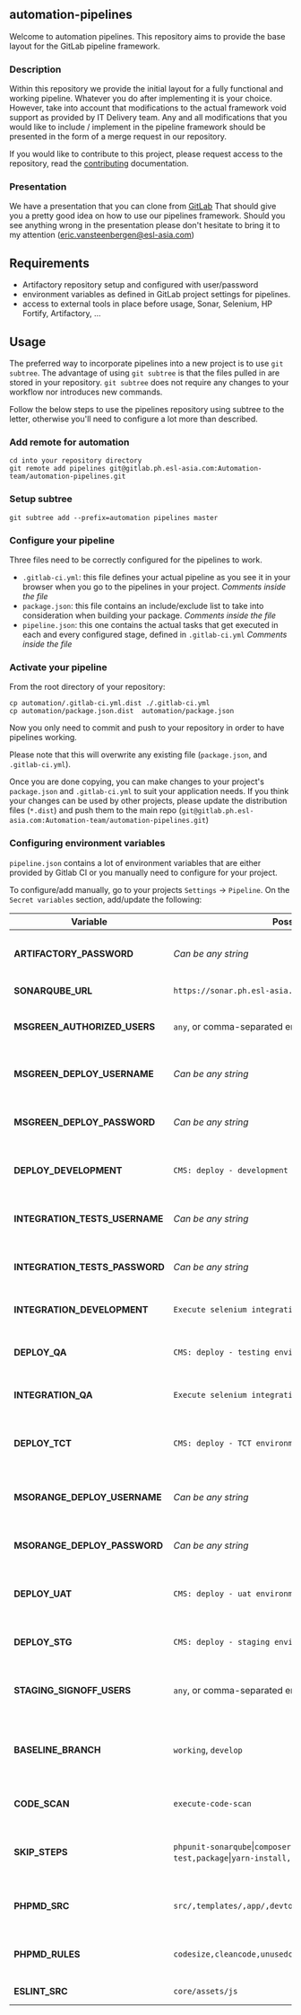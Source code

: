 ## automation-pipelines

Welcome to automation pipelines. This repository aims to provide the base
layout for the GitLab pipeline framework.

### Description
Within this repository we provide the initial layout for a fully functional
and working pipeline. Whatever you do after implementing it is your choice.
However, take into account that modifications to the actual framework
void support as provided by IT Delivery team.
Any and all modifications that you would like to include / implement in
the pipeline framework should be presented in the form of a merge request
in our repository.

If you would like to contribute to this project, please request access
to the repository, read the [contributing](./CONTRIBUTING.md) documentation.

### Presentation
We have a presentation that you can clone from [GitLab](https://gitlab.ph.esl-asia.com/Automation-team/pipelines-introduction)
That should give you a pretty good idea on how to use our pipelines
framework. Should you see anything wrong in the presentation please don't
hesitate to bring it to my attention (eric.vansteenbergen@esl-asia.com)

## Requirements
* Artifactory repository setup and configured with user/password
* environment variables as defined in GitLab project settings for pipelines.
* access to external tools in place before usage, Sonar, Selenium, HP
Fortify, Artifactory, ...

## Usage
The preferred way to incorporate pipelines into a new project is to use
`git subtree`. The advantage of using `git subtree` is that the files
pulled in are stored in your repository. `git subtree` does not require
any changes to your workflow nor introduces new commands.

Follow the below steps to use the pipelines repository using subtree to
the letter, otherwise you'll need to configure a lot more than described.
### Add remote for automation
```
cd into your repository directory
git remote add pipelines git@gitlab.ph.esl-asia.com:Automation-team/automation-pipelines.git
```
### Setup subtree
```
git subtree add --prefix=automation pipelines master
```

### Configure your pipeline
Three files need to be correctly configured for the pipelines to work.

* `.gitlab-ci.yml`: this file defines your actual pipeline as you see it in
your browser when you go to the pipelines in your project. *Comments inside
the file*
* `package.json`: this file contains an include/exclude list to take into
consideration when building your package. *Comments inside
the file*
* `pipeline.json`: this one contains the actual tasks that get executed
in each and every configured stage, defined in `.gitlab-ci.yml` *Comments inside
the file*

### Activate your pipeline
From the root directory of your repository:
```
cp automation/.gitlab-ci.yml.dist ./.gitlab-ci.yml
cp automation/package.json.dist  automation/package.json
```

Now you only need to commit and push to your repository in order to have
pipelines working.

Please note that this will overwrite any existing file (`package.json`, and `.gitlab-ci.yml`).

Once you are done copying, you can make changes to your project's `package.json` and `.gitlab-ci.yml` to suit your application needs. If you think your changes can be used by other projects, please update the distribution files (`*.dist`) and push them to the main repo (`git@gitlab.ph.esl-asia.com:Automation-team/automation-pipelines.git`)


### Configuring environment variables
`pipeline.json` contains a lot of environment variables that are either provided by Gitlab CI or you manually need to configure for your project. 

To configure/add manually, go to your projects `Settings` -> `Pipeline`. On the `Secret variables` section, add/update the following:

| Variable                         | Possible value                                                                               | Description                                                                                                |
| -------------------------------- | -------------------------------------------------------------------------------------------- | ---------------------------------------------------------------------------------------------------------- |
| **ARTIFACTORY_PASSWORD**         | _Can be any string_                                                                          | Password that will be used by your project to upload to artifactory                                        |
| **SONARQUBE_URL**                | `https://sonar.ph.esl-asia.com`                                                              | URL of the SonarQube instance.                                                                             |
| **MSGREEN_AUTHORIZED_USERS**     | `any`, or comma-separated emails                                                             | List of users that are authorized to execute a stage in `pipeline.json`                                    |
| **MSGREEN_DEPLOY_USERNAME**      | _Can be any string_                                                                          | Username used by your app to trigger deployment job in Ansible Tower.                                      |
| **MSGREEN_DEPLOY_PASSWORD**      | _Can be any string_                                                                          | Password used by your app to trigger deployment job in Ansible Tower.                                      |
| **DEPLOY_DEVELOPMENT**           | `CMS: deploy - development environment`                                                      | Ansible tower job name to execute deployment to dev environment.                                           |
| **INTEGRATION_TESTS_USERNAME**   | _Can be any string_                                                                          | Username used by your app to trigger selenium job in Ansible Tower.                                        |
| **INTEGRATION_TESTS_PASSWORD**   | _Can be any string_                                                                          | Password used by your app to trigger selenium job in Ansible Tower.                                        |
| **INTEGRATION_DEVELOPMENT**      | `Execute selenium integration tests`                                                         | Ansible tower job name to execute selenium tests.                                                          |
| **DEPLOY_QA**                    | `CMS: deploy - testing environment (QA)`                                                     | Ansible tower job name to execute deployment to QA1 environment.                                           |
| **INTEGRATION_QA**               | `Execute selenium integration tests`                                                         | Ansible tower job name to execute selenium tests.                                                          |
| **DEPLOY_TCT**                   | `CMS: deploy - TCT environment`                                                              | Ansible tower job name to execute deployment to QA2/TCT environment.                                       |
| **MSORANGE_DEPLOY_USERNAME**     | _Can be any string_                                                                          | Username used by your app to trigger deployment job in Ansible Tower.                                      |
| **MSORANGE_DEPLOY_PASSWORD**     | _Can be any string_                                                                          | Password used by your app to trigger deployment job in Ansible Tower.                                      |
| **DEPLOY_UAT**                   | `CMS: deploy - uat environment`                                                              | Ansible tower job name to execute deployment to UAT environment.                                           |
| **DEPLOY_STG**                   | `CMS: deploy - staging environment`                                                          | Ansible tower job name to execute deployment to STG environment.                                           |
| **STAGING_SIGNOFF_USERS**        | `any`, or comma-separated emails                                                             | List of users that are authorized to sign-off staging deployment                                           |
| **BASELINE_BRANCH**              | `working`, `develop`                                                                         | Baseline branch of your app to be used by SonarQube, if not specified, default value is `$CI_COMMIT_REF_NAME`.         |
| **CODE_SCAN**                    | `execute-code-scan`                                                                          | Ansible tower job name to execute HP Fortify scans.                                                        |
| **SKIP_STEPS**                   | `phpunit-sonarqube`&#124;`composer,phpunit-sonarqube`&#124;`unit test,package`&#124;`yarn-install,package`&#124;`yarn-dist`    | Skip a specific step in a stage. Comma-separated value of `stage`&#124;`step` that needs to be skipped.    |
| **PHPMD_SRC**                   | `src/,templates/,app/,devtool/`    | Comma-separated values of all paths that will be analyzed by PHPMD.    |
| **PHPMD_RULES**                   | `codesize,cleancode,unusedcode,naming,design,controversial`    | Comma-separated values of rules that will be used by PHPMD.    |
| **ESLINT_SRC**                   | `core/assets/js`    | Path to run the eslint scanner.    |